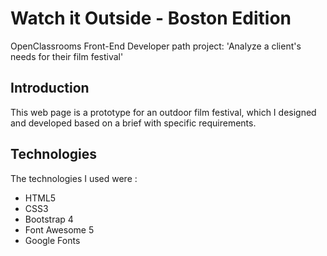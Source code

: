 # Watch it Outside - Boston Edition
OpenClassrooms Front-End Developer path project: 'Analyze a client's needs for their film festival'
## Introduction
This web page is a prototype for an outdoor film festival, which I designed and developed based on a brief with specific requirements.
## Technologies
The technologies I used were :
- HTML5
- CSS3
- Bootstrap 4
- Font Awesome 5
- Google Fonts


